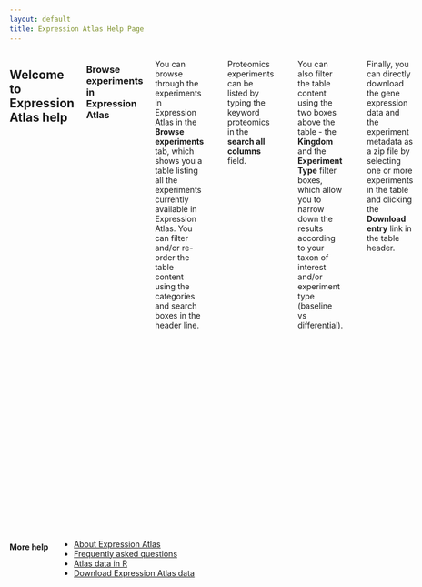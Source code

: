 ```yaml
---
layout: default
title: Expression Atlas Help Page
---
```


<div class="columns small-10" markdown="1">

## Welcome to Expression Atlas help


### Browse experiments in Expression Atlas

You can browse through the experiments in Expression Atlas in the **Browse experiments** tab,
which shows you a table listing all the experiments currently available in Expression Atlas.
You can filter and/or re-order the table content using the categories and search boxes in the header line.

![Browse experiments table](assets/img/browse_exp_tab.png)

Proteomics experiments can be listed by typing the keyword proteomics in the **search all columns** field.

![Browse experiments table](assets/img/browse_proteomics_tab.png)

You can also filter the table content using the two boxes above the table - the **Kingdom** and
the **Experiment Type** filter boxes, which allow you to narrow down the results according to your
taxon of interest and/or experiment type (baseline vs differential).

![Browse experiments table](assets/img/exp_table_filter_boxes.png)

Finally, you can directly download the gene expression data and the experiment metadata as a zip file by
selecting one or more experiments in the table and clicking the **Download entry** link in the table header.

![Browse experiments table](assets/img/exp_table_download.png)

### How to search in Expression Atlas

In Expression Atlas you can either search by gene (e.g. *APOA2*) or by biological condition (e.g.
heart or lung carcinoma). Use the **Gene query search box** to find out in which conditions is
*APOA2* gene expressed (baseline results) and in which conditions is *APOA2* gene
differentially expressed (differential results).

Use the **Condition query search box** to find out what genes are expressed in that particular
condition, e.g. heart (baseline results) or to find out what genes are differentially expressed in the
condition you searched for, e.g. lung carcinoma (differential results).

![Expression Atlas home page](assets/img/homepage_help.png)

#### Ontology-driven query expansion

Your queries are expanded using the [Experimental Factor Ontology
(EFO)](https://www.ebi.ac.uk/efo/). This means that if you search for e.g. "cancer", you will also see results with terms such
as "carcinoma" and other terms that are children of the cancer entry in EFO.

![Homepage query boxes](assets/img/homepage_query.png)

#### Finding an individual dataset

To find an individual experiment, change the experiment accession (example E-MTAB or E-PROT) in the URL.

![Homepage query boxes](assets/img/browse_results_accession.png)


### Baseline expression results

When you search for a particular gene (e.g. *UMOD*) in one species (e.g. Homo sapiens), the
**Baseline expression results** will show a heatmap with all tissues studied (columns) in different
experiments (rows) in which *UMOD* gene is expressed above the default minimum expression level of
0.5 FPKM or 0.5 TPM.

Expression levels are displayed in a **heatmap** in five different colours:

1. Grey box: expression level is below cutoff (0.5 TPM or FPKM)
2. Light blue box: expression level is low (between 0.5 to 10 TPM or FPKM)
3. Medium blue box: expression level is medium (between 11 to 1000 TPM or FPKM)
4. Dark blue box: expression level is high (more than 1000 TPM or FPKM)
5. White box: there is no data available

#### Filter your results

By default, expression data for different tissues (that is the biological condition pre-selected) are
displayed. However, you can use the filters in the left to explore *UMOD* gene expression in other
biological conditions such as cell lines.

![baseline multi-experiment page](assets/img/baseline_multiexperiment.png)

#### Anatomical Systems Filter

Use the **Filters** button above the heatmap to display gene expression in a particular anatomical
system. For example, you can filter the results in the heatmap to show *UMOD* gene expression only
in renal system.

![anatomical systems filter](assets/img/anatomical_systems_filter.png)

### Baseline experiment page

Each baseline experiment in Expression Atlas has its own Experiment page. Just click in the title of
any experiment in the baseline expression results (e.g. Uhlen's lab) to see the corresponding
**baseline experiment page**. If you want to see gene expression results not only for *UMOD*
gene, you have to remove it from the Genes box and click Apply.

In a baseline experiment page, expression levels are displayed in one heatmap by colour intensity,
according to the gradient bar above the heatmap. The gradient shows intensities corresponding to
expression levels for the 50 genes displayed. Mouse over a cell in the heatmap to see expression values
for each gene in each tissue (or other condition).

#### Specify a minimum expression level

Use the **Expression value** box to specify a different minimum level (the default one is 0.5) so
only genes expressed above this level are displayed.

![set minimum expression level](assets/img/specify_expression_level.png)

#### Most specific search

By default, the 50 most specifically expressed genes (rows) across all conditions (columns) studied are
displayed. Unclick the **Most specific** option to show genes with highest expression first.

![most specific feature](assets/img/most_specific.png)

#### Searching with genes

Use the **Genes search box** to search for a particular gene. You can search with Ensembl gene
symbols (e.g. IGLC2), Ensembl ID (e.g. ENSG00000211677), UniProt accessions (e.g. A0A075B6K9) or
InterPro terms (e.g. Immunoglobulin C1-set).

![searching with genes](assets/img/search_with_gene.png)

#### Visualise variation among biological replicates

When you search for a particular gene (e.g. *IGLC2*) in the baseline experiment page you have the
option to see the variation of its expression among the biological replicates for each tissue (or other
condition) in the experiment. Click on **Switch to boxplot view** to display a plot per tissue with
the maximum, upper quartile, median, lower quartile and minimum expression values for each set of
biological replicates.

![boxplot view](assets/img/boxplot_view.png)

#### Similar expression

Click on **Add similarly expressed genes** button below the heatmap to explore gene co-expression
across tissues (or other condition). A list of genes with similar expression pattern across tissues is
shown. Adjust the number of genes displayed using the slider at the bottom.

![similar expression](assets/img/co-expression.png)

#### Experiments with more than one experimental variable

There are baseline experiments with more than one experimental variable. For example, in experiment
[RNA-seq of long poly adenylated RNA and long non-poly
adenylated RNA from ENCODE cell lines](/gxa/experiments/E-GEOD-26284) three different types of **RNA** were extracted from
six **cellular components** in 23 human **cell lines**. However, only 18 cell lines are shown by
default. If you click on the **Select** button below Experimental variables, you will see that the
18 cell lines displayed by default correspond to the ones satisfying the following criteria:

1. Experimental variable 'cellular component' is whole cell
2. Experimental variable 'RNA' is long polyA RNA

![multi-factor experiment](assets/img/multi-factor_experiment.png)

You can display the whole experiment just by clicking on the **Choose all** button in the top of the
**Select Experimental variables** window.

#### Other information in the baseline experiment page

The **Experiment Design** tab shows RNA-seq processing run accessions (from
[ENA](https://www.ebi.ac.uk/ena)), along with their corresponding biological sample
characteristics and experimental variables values.

The **Supplementary Information** tab includes Analysis Methods (list of the analysis methods we
applied to the raw data in FASTQ format to obtain gene expression results) and Resources to see the
experiment in [ArrayExpress](https://www.ebi.ac.uk/arrayexpress/).

The **Downloads** tab contains all the files that you can download such as: i) gene expression
results in tab-delimited format, ii) file containing the R object representing the experiment and iii)
results of hierarchical clustering using the top 100 most variable genes across all tissues (or other
condition) in the experiment.

#### Transcript quantification

As part of our colaboration with [Gramene](http://www.gramene.org/), for baseline plant
experiments, you can also explore expression results at transcript level. From a plant baseline
experiment page, such us this one [studying gene expression of
five different organs of wheat at three different developmental stages](/gxa/experiments/E-MTAB-4484), you can search for a
particular gene, e.g. TRIAE\_CS42\_1AL\_TGACv1\_000002\_AA0000030 to display gene expression across all
conditions studied.

![plant baseline experiment](assets/img/plant_baseline_experiment.png)

Click on **Show boxplot and transcripts view** to display expression levels of each of the six
transcripts for TRIAE\_CS42\_1AL\_TGACv1\_000002\_AA0000030 gene across the different conditions studied.
Abundance of transcripts from RNA-seq data was quantified using
[kallisto](https://pachterlab.github.io/kallisto/about).

![transcript quantification](assets/img/transcript_quantification.png)

### Differential expression results

When you search for a particular gene (e.g. *UMOD*) in one species (e.g. Homo sapiens), the
**Differential expression results** will show all comparisons in which *UMOD* gene is
differentially expressed (absolute value of log2 fold-change > 1 and adjusted
*p*-value < 0.05). Mouse over each colour boxed to see *UMOD* gene expression values in
each particular comparison. Mouse over each comparison to display more information: experimental
variables are shown in bold along with other characteristics that define each group of samples
compared.

![differential expression results](assets/img/differential_expression_results.png)

#### Filter your results

You can narrow down the results displayed by using the filters in the left to select, for example, only
comparisons in which *UMOD* gene is up-regulated.

### Differential experiment page

Each differential experiment in Expression Atlas has its own Experiment page. Just click in the title
of any experiment in the differential expression results (e.g. Gene array analysis of clear cell renal
cell carcinoma tissue versus matched normal kidney tissue) to see the corresponding **differential
experiment page**.

In a differential experiment page, differentially expressed genes (rows) in each comparison studied
(column) are displayed in one heatmap by colour intensity, according to the gradient bar above the
heatmap. The gradient shows intensities corresponding to the top 50 differentially expressed genes
displayed. In the case of microarray data, design elements are displayed alongside genes (rows).

The heatmap ranks genes by absolute log2 fold-change. Blue cells indicate the gene is
down-regulated while red ones correspond to up-regulated genes. Mouse over a cell in the heatmap to see
log2 fold-change and adjusted *p*-value (and *t*-statistic for microarray data)
for differentially expressed gene in each comparison.

![differential experiment page](assets/img/differential_experiment_page.png)

#### Specify different criteria for differential expression

Use the **log2 fold-change** and the **adjusted *p*-value** box to specify
different criteria for differential expression (the default one is log2 fold-change > 1
and adjusted *p*-value < 0.05) so only genes satisfying both criteria are displayed.

#### Searching with genes

Use the **Genes search** box to search for a particular gene. You can search with Ensembl gene
symbols (e.g. NEBL), Ensembl ID (e.g. ENSG00000078114), UniProt accessions (e.g. A0A0U1RRK0) or
InterPro terms (e.g. Nebulin repeat).

On microarray experiments a gene can be represented by more than one design element, also known as
probe or probe set. This is the oligonucleotide probe on the microarray that targets that gene.

#### Most specific search

By default, genes that are differentially expressed in just one comparison are displayed, followed by
genes differentially expressed in two comparisons, then three and so on, reporting genes that are
differentially expressed in all comparisons at the end of the results. Unclick the **Most specific**
option to show genes with largest absolute log2 fold-change in all comparisons first.

#### Select comparisons

Use the **Select** button below Comparisons to display gene expression results for
specific comparisons that are more relevant to you.

#### MA plots and enrichment analysis

The differential experiment page shows an additional tab called **Plots**. Two types of plots can be
visualised:

1. **MA plot** for each comparison. This plot displays the average expression level for each
   gene (normalized microarray intensity level or RNA-Seq log2 counts-per-million) on
   the *x*-axis against log2 fold-change on the *y*-axis. Differentially
   expressed genes at FDR < 0.05 are shown in red in the plot.
2. **Enrichment analysis plots** to see if there is any
   [Gene Ontology](http://www.geneontology.org/),
   [InterPro](https://www.ebi.ac.uk/interpro/) or
   [Reactome](http://www.reactome.org/) term significantly over-represented in the set
   of differentially expressed genes.

Enrichment analysis is performed using the
[Piano](http://www.bioconductor.org/packages/release/bioc/html/piano.html) package from
[Bioconductor](http://www.bioconductor.org/). For each comparison, enrichment between the
set of differentially expressed genes and terms from GO, InterPro and Reactome is performed, using
Fisher's exact test with multiple testing correction (FDR < 0.1). Enrichment analysis plots are
available only when statistically significant enrichment of terms was detected. Click on one plot to
display it.

The plot corresponding to GO terms enrichment analysis shows a maximum of 10 enriched terms
(nodes) from a list sorted by the effect size (i.e. the number of observed divided by the number of
expected genes annotated with a given term within the differentially expressed set of genes). The terms
are linked by edges representing genes shared between them - the more genes shared between the two
terms, the thicker the edge. The size of each node represents the proportion of differentially
expressed genes annotated with each term.

![GO enrichment analysis](assets/img/enrichment_analysis.png)

#### Other information in the differential experiment page

The **Experiment Design** tab shows RNA-seq processing run accessions (from
[ENA](https://www.ebi.ac.uk/ena)) or microarray assay accessions, along with their
corresponding biological sample characteristics and experimental variables values.

The **Supplementary Information** tab includes:

1. **Analysis Methods** to see the list of the analysis methods we applied to the raw data to
   obtain differential expression results.
2. **Resources** to see the experiment in
   [ArrayExpress](https://www.ebi.ac.uk/arrayexpress/).
3. **QC report** to see the results of quality assessment for the experiment data files. For
   microarray experiments, this report is generated by the
   [arrayQualityMetrics](http://www.bioconductor.org/packages/release/bioc/html/arrayQualityMetrics.html)
   package from [Bioconductor](http://www.bioconductor.org/) in
   [R](http://www.r-project.org/). Briefly, outlier arrays are detected using distance
   measures, box plots, and MA plots. Any array that is found to be an outlier by all three of these
   methods is excluded from further analysis. For RNA-seq experiments, the QC report is generated by
   the [iRAP](http://nunofonseca.github.io/irap/) pipeline.

The **Downloads** tab contains all the files that you can download such as: i) RNA-seq raw counts or
normalised microarray intensity data, ii) all statistical analytics results for all comparisons in the
experiment, iii) file containing the R object representing the experiment.
</div>

<div class="columns small-2" markdown="1">

#### More help


* [About Expression Atlas](https://www.ebi.ac.uk/gxa/about.html)
* [Frequently asked questions](https://www.ebi.ac.uk/gxa/FAQ.html)
* [Atlas data in R](https://www.ebi.ac.uk/gxa/help/r-data-objects.html)
* [Download Expression Atlas data](https://www.ebi.ac.uk/gxa/download.html)
</div>
